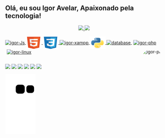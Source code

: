## Olá, eu sou Igor Avelar, Apaixonado pela tecnologia!
<div align="center">
  <a href="https://github.com/igoravelar21">
  <img height="150em" src="https://github-readme-stats.vercel.app/api?username=igoravelar21&show_icons=true&theme=dracula&include_all_commits=true&count_private=true"/>
  <img height="150em" src="https://github-readme-stats.vercel.app/api/top-langs/?username=igoravelar21&layout=compact&langs_count=7&theme=dracula"/>
</div>
  
<div style="display: inline_block"><br>
  <img align="center" alt="igor-Js" height="42" width="36" src="https://github.com/igoravelar21/igoravelar21/blob/main/icons/logo-js%20(1).png">
  <img align="center" alt="igor-HTML" height="40" width="50" src="https://raw.githubusercontent.com/devicons/devicon/master/icons/html5/html5-original.svg">
  <img align="center" alt="igor-CSS" height="40" width="50" src="https://raw.githubusercontent.com/devicons/devicon/master/icons/css3/css3-original.svg">
  <img align="center" alt="igor-xampp" height="40" width="40" src="https://raw.githubusercontent.com/igoravelar21/igoravelar21/main/icons/favicon.ico">
  <img align="center" alt="igor-python" height="40" width="50" src="https://raw.githubusercontent.com/devicons/devicon/master/icons/python/python-original.svg" hspace="">
  <img align="center" alt="database" height="40" width="35" src="https://github.com/igoravelar21/igoravelar21/blob/main/icons/database.png" hspace="">
   <img align="center" alt="igor-php" height="40" width="50" src="https://github.com/igoravelar21/igoravelar21/blob/main/icons/Webysther_20160423_-_Elephpant.svg.png" hspace="5">
  <img align="center" alt="igor-linux" height="40" width="40" src="https://raw.githubusercontent.com/igoravelar21/igoravelar21/main/icons/linux_win.png" hspace="5">
  
  

  
  
  
  <img align="right" alt="igor-pic" height="150" style="border-radius:50px;" src="https://github.com/igoravelar21/igoravelar21/blob/main/Avatar-Maker.png?width=676&height=676">
</div>
  
  ##
 
<div> 
  <a href="https://www.youtube.com/channel/" target="_blank"><img src="https://img.shields.io/badge/YouTube-FF0000?style=for-the-badge&logo=youtube&logoColor=white" target="_blank"></a>
  <a href="https://instagram.com/igor_avelar21" target="_blank"><img src="https://img.shields.io/badge/-Instagram-%23E4405F?style=for-the-badge&logo=instagram&logoColor=white" target="_blank"></a>
 	<a href="https://www.twitch.tv/" target="_blank"><img src="https://img.shields.io/badge/Twitch-9146FF?style=for-the-badge&logo=twitch&logoColor=white" target="_blank"></a>
 <a href="https://discord.gg/" target="_blank"><img src="https://img.shields.io/badge/Discord-7289DA?style=for-the-badge&logo=discord&logoColor=white" target="_blank"></a> 
  <a href = "mailto:igorf.avelar21@gmail.com"><img src="https://img.shields.io/badge/-Gmail-%23333?style=for-the-badge&logo=gmail&logoColor=white" target="_blank"></a>
  <a href="https://www.linkedin.com/in/igor-avelar-534956221" target="_blank"><img src="https://img.shields.io/badge/-LinkedIn-%230077B5?style=for-the-badge&logo=linkedin&logoColor=white" target="_blank"></a> 
 
   ![Snake animation](https://github.com/igoravelar21/igoravelar21/blob/output/github-contribution-grid-snake.svg) 
 
